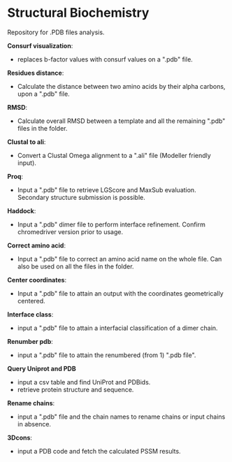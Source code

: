 # Structural Biochemistry

Repository for .PDB files analysis.

**Consurf visualization**:
- replaces b-factor values with consurf values on a ".pdb" file.

**Residues distance**:
- Calculate the distance between two amino acids by their alpha carbons, upon a ".pdb" file. 

**RMSD**:
- Calculate overall RMSD between a template and all the remaining ".pdb" files in the folder.

**Clustal to ali**:
- Convert a Clustal Omega alignment to a ".ali" file (Modeller friendly input). 

**Proq**:
- Input a ".pdb" file to retrieve LGScore and MaxSub evaluation. Secondary structure submission is possible.

**Haddock**:
- Input a ".pdb" dimer file to perform interface refinement. Confirm chromedriver version prior to usage.

**Correct amino acid**:
- Input a ".pdb" file to correct an amino acid name on the whole file. Can also be used on all the files in the folder.

**Center coordinates**:
- Input a ".pdb" file to attain an output with the coordinates geometrically centered.

**Interface class**:
- input a ".pdb" file to attain a interfacial classification of a dimer chain.

**Renumber pdb**:
- input a ".pdb" file to attain the renumbered (from 1) ".pdb file".

**Query Uniprot and PDB**
- input a csv table and find UniProt and PDBids.
- retrieve protein structure and sequence.

**Rename chains**:
- input a ".pdb" file and the chain names to rename chains or input chains in absence.

**3Dcons**:
- input a PDB code and fetch the calculated PSSM results.